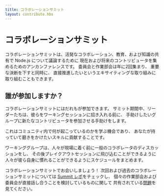 ```yaml
---
title: コラボレーションサミット
layout: contribute.hbs
---
```


<!-- 
# Collab Summit
Collaboration Summit is an un-conference for bringing current and
potential contributors together to discuss Node.js  with lively collaboration,
education, and knowledge sharing. Committees and working groups come together
twice per year to make important decisions while also being able to work on some
exciting efforts they want to push forward in-person.

 -->
# コラボレーションサミット
コラボレーションサミットは、活発なコラボレーション、教育、および知識の共有で Node.js について議論するために
現在および将来のコントリビュータを集めるためのアンカンファレンスです。
委員会と作業部会は年に2回集まり、
重要な決断を下すと同時に、
直接推進したいというエキサイティングな取り組みに取り組むこともできます。

<!-- 
## Who attends?

Anyone is welcome to attend Collab Summit. During the
summit, leaders will help onboard new contributors to groups they'd love to help
prior to integrating them into the working sessions.

This is your opportunity to learn what is happening within the community to jump
in and contribute with the skills you have and would like to hone.

Working groups will put together a schedule so that people can
familiarize themselves before folks get onsite, having the general collaborator
discussions, and then dive into breakout sessions.

We'd love to see you at Collab Summit! Check out the [Summit repo](https://github.com/nodejs/summit)
for upcoming and past Collab Summits and have a look at the
[issues filed](https://github.com/nodejs/summit/issues) that share what
individual working groups and committees are looking to discuss in-person.

 -->
## 誰が参加しますか？

コラボレーションサミットにはだれもが参加できます。
サミット期間中、リーダーたちは、彼らをワーキングセッションに招き入れる前に、
手助けしたいグループに新たなコントリビュータを参加させる手助けをします。

これはコミュニティ内で何が起こっているのかを学ぶ機会であり、
あなたが持っていて磨きをかけたいスキルに貢献することです。

ワーキンググループは、人々が現場に着く前に一般のコラボレータのディスカッションをし、
その後ブレイクアウトセッションに飛び込むことができるように
人々が彼ら自身に慣れることができるようにスケジュールをまとめます。

コラボレーションサミットでお会いしましょう！
次回および過去のコラボレーションサミットについては [Summit レポ](https://github.com/nodejs/summit)をチェックし、
個々の作業部会および委員会が直接話し合うことを検討しているものに関して
共有されている[問題](https://github.com/nodejs/summit/issues)を見てください。

